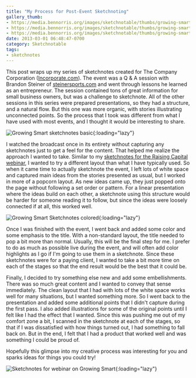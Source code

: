 ```yaml
---
title: "My Process for Post-Event Sketchnoting"
gallery_thumb:
- https://media.bennorris.org/images/sketchnotable/thumbs/growing-smart-sketchnote.jpg
- https://media.bennorris.org/images/sketchnotable/thumbs/growing-smart-sketchnote-colored.jpg
- https://media.bennorris.org/images/sketchnotable/thumbs/growing-smart-sketchnote-basic.jpg
date: 2013-03-01 06:48:47-0700
category: Sketchnotable
tags:
- sketchnotes
---
```


This post wraps up my series of sketchnotes created for The Company Corporation (<a href="http://www.incorporate.com" title="The Company Corporation">Incorporate.com</a>). The event was a Q &amp; A session with Brandon Steiner of <a href="http://www.steinersports.com/" title="Steiner Sports" target="_blank">steinersports.com</a> and went through lessons he learned as an entrepreneur. The session contained tons of great information for small business owners, but was a challenge to sketchnote. All of the other sessions in this series were prepared presentations, so they had a structure, and a natural flow. But this one was more organic, with stories illustrating unconnected points. So the process that I took was different from what I have used with most events, and I thought it would be interesting to share.

![Growing Smart sketchnotes basic](https://media.bennorris.org/images/sketchnotable/company-corporation/growing-smart-sketchnote-basic.jpg){:loading="lazy"}

I watched the broadcast once in its entirety without capturing any sketchnotes just to get a feel for the content. That helped me realize the approach I wanted to take. Similar to my <a href="http://../2013/02/28/sketchnotes-for-webinar-on-raising-capital/" title="Sketchnotes for Webinar on Raising&nbsp;Capital" target="_blank">sketchnotes for the Raising Capital webinar</a>, I wanted to try a different layout than what I have typically used. So when it came time to actually sketchnote the event, I left lots of white space and captured main ideas from the stories presented as usual, but I worked in more of a popcorn layout. As new ideas came up, they just popped onto the page without following a set order or pattern. For a linear presentation where the ideas build on each other, a sketchnote using this structure would be harder for someone reading it to follow, but since the ideas were loosely connected if at all, this worked well.

![Growing Smart Sketchnotes colored](https://media.bennorris.org/images/sketchnotable/company-corporation/growing-smart-sketchnote-colored.jpg){:loading="lazy"}

Once I was finished with the event, I went back and added some color and some emphasis to the title. With a non-standard layout, the title needed to pop a bit more than normal. Usually, this will be the final step for me. I prefer to do as much as possible live during the event, and will often add color highlights as I go if I'm going to use them in a sketchnote. Since these sketchnotes were for a paying client, I wanted to take a bit more time on each of the stages so that the end result would be the best that it could be.

Finally, I decided to try something else new and add some embellishments. There was so much great content and I wanted to convey that sense immediately. The clean layout that I had with lots of the white space works well for many situations, but I wanted something more. So I went back to the presentation and added some additional points that I didn't capture during the first pass. I also added illustrations for some of the original points until I felt like I had the effect that I wanted. Since this was pushing me out of my comfort zone a bit, I scanned in the sketchnote at each of the stages, so that if I was dissatisfied with how things turned out, I had something to fall back on. But in the end, I felt that I had a product that worked well and was something I could be proud of. 

Hopefully this glimpse into my creative process was interesting for you and sparks ideas for things you could try!

![Sketchnotes for webinar on Growing Smart](https://media.bennorris.org/images/sketchnotable/company-corporation/growing-smart-sketchnote.jpg){:loading="lazy"}
